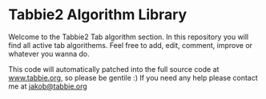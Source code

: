 # Tabbie2 Algorithm Library

Welcome to the Tabbie2 Tab algorithm section. In this repository you will find all active tab algorithems.
Feel free to add, edit, comment, improve or whatever you wanna do.

This code will automatically patched into the full source code at www.tabbie.org, so please be gentile :)
If you need any help please contact me at jakob@tabbie.org